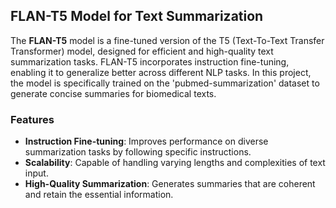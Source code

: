 ## FLAN-T5 Model for Text Summarization

The **FLAN-T5** model is a fine-tuned version of the T5 (Text-To-Text Transfer Transformer) model, designed for efficient and high-quality text summarization tasks. FLAN-T5 incorporates instruction fine-tuning, enabling it to generalize better across different NLP tasks. In this project, the model is specifically trained on the 'pubmed-summarization' dataset to generate concise summaries for biomedical texts.

### Features
- **Instruction Fine-tuning**: Improves performance on diverse summarization tasks by following specific instructions.
- **Scalability**: Capable of handling varying lengths and complexities of text input.
- **High-Quality Summarization**: Generates summaries that are coherent and retain the essential information.
